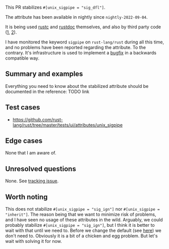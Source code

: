 This PR stabilizes `#[unix_sigpipe = "sig_dfl"]`.

The attribute has been available in nightly since `nightly-2022-09-04`.

It is being used
[rustc](https://github.com/rust-lang/rust/blob/c29082fe7dc6e902169cacbae165562a7e4a1fd6/compiler/rustc/src/main.rs#L37)
and
[rustdoc](https://github.com/rust-lang/rust/blob/c29082fe7dc6e902169cacbae165562a7e4a1fd6/src/tools/rustdoc/main.rs#L3)
themselves, and also by third party code
([1](https://github.com/moonrepo/espresso/blob/e3f429b01bfd9a0a8956f11b1bc9120084c42d3c/crates/cli/src/main.rs#L18),
[2](https://github.com/trinitronx/intro-to-rust-kvstore/blob/2c26260a837c33f193cf26cecf49279675c3a6a3/src/main.rs#L8)).

I have monitored the keyword `sigpipe` on `rust-lang/rust` during all this time,
and no problems have been reported regarding the attribute. To the contrary.
It's infrastructure is used to implement a
[bugfix](https://github.com/rust-lang/rust/pull/101077/files) in a backwards compatible way.

## Summary and examples

Everything you need to know about the stabilized attribute should be documented in the reference: TODO link

## Test cases

* https://github.com/rust-lang/rust/tree/master/tests/ui/attributes/unix_sigpipe

## Edge cases

None that I am aware of.

## Unresolved questions

None. See [tracking issue](https://github.com/rust-lang/rust/issues/97889).

## Worth noting

This does not stabilize `#[unix_sigpipe = "sig_ign"]` nor `#[unix_sigpipe = "inherit"]`. The reason being that we want to minimize risk of problems, and I have seen no usage of these attributes in the wild. Arguably, we could probably stabilize `#[unix_sigpipe = "sig_ign"]`, but I think it is better to wait with that until we need to. Before we change the default (see [here](https://github.com/rust-lang/rust/issues/62569)) we don't need to. Obviously it is a bit of a chicken and egg problem. But let's wait with solving it for now.
